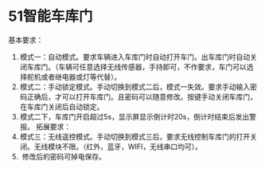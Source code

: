 # 51智能车库门
基本要求：
1. 模式一：自动模式。要求车辆进入车库门时自动打开车门。出车库门时自动关闭车库门。（车辆可任意选择无线传感器，手持即可，不作要求，车门可以选择舵机或者继电器或灯等代替）。
2. 模式二：手动锁定模式。手动切换到模式二后，模式一失效。要求手动输入密码正确后，才可以打开车库门。且密码可以随意修改。按键手动关闭车库门，在车库门关闭后自动锁定。
3. 模式二下，车库门开启超过5s，显示屏显示倒计时20s，倒计时结束后发出警报。
拓展要求：
1. 模式三：无线遥控模式。手动切换到模式三后，要求无线控制车库门的打开关闭。无线模块不限。（红外，蓝牙，WIFI，无线串口均可）。 
2.  修改后的密码可掉电保存。
